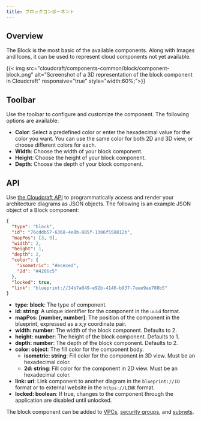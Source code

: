```yaml
---
title: ブロックコンポーネント
---
```

## Overview

The Block is the most basic of the available components. Along with Images and Icons, it can be used to represent cloud components not yet available.

{{< img src="cloudcraft/components-common/block/component-block.png" alt="Screenshot of a 3D representation of the block component in Cloudcraft" responsive="true" style="width:60%;">}}

## Toolbar

Use the toolbar to configure and customize the component. The following options are available:

- **Color**: Select a predefined color or enter the hexadecimal value for the color you want. You can use the same color for both 2D and 3D view, or choose different colors for each.
- **Width**: Choose the width of your block component.
- **Height**: Choose the height of your block component.
- **Depth**: Choose the depth of your block component.

## API

Use [the Cloudcraft API][1] to programmatically access and render your architecture diagrams as JSON objects. The following is an example JSON object of a Block component:

```json
{
  "type": "block",
  "id": "76cddb57-6368-4e8b-805f-1306f558812b",
  "mapPos": [3, 9],
  "width": 2,
  "height": 1,
  "depth": 2,
  "color": {
    "isometric": "#ececed",
    "2d": "#4286c5"
  },
  "locked": true,
  "link": "blueprint://34b7a049-e92b-4146-b937-7eee9ae788b5"
}
```

- **type: block**: The type of component.
- **id: string**: A unique identifier for the component in the `uuid` format.
- **mapPos: [number, number]**: The position of the component in the blueprint, expressed as a x,y coordinate pair.
- **width: number**: The width of the block component. Defaults to 2.
- **height: number**: The height of the block component. Defaults to 1.
- **depth: number**: The depth of the block component. Defaults to 2.
- **color: object**: The fill color for the component body.
  - **isometric: string**: Fill color for the component in 3D view. Must be an hexadecimal color.
  - **2d: string**: Fill color for the component in 2D view. Must be an hexadecimal color.
- **link: uri**: Link component to another diagram in the `blueprint://ID` format or to external website in the `https://LINK` format.
- **locked: boolean**: If true, changes to the component through the application are disabled until unlocked.

The block component can be added to [VPCs][2], [security groups][3], and [subnets][4].

[1]: https://developers.cloudcraft.co/
[2]: https://help.cloudcraft.co/article/118-component-vpc
[3]: https://help.cloudcraft.co/article/119-component-security-group
[4]: /ja/cloudcraft/components-aws/subnet/